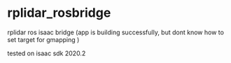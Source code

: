 # rplidar_rosbridge
rplidar ros isaac bridge (app is building successfully, but dont know how to set target for gmapping )

tested on isaac sdk 2020.2
